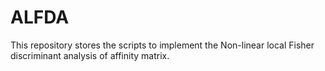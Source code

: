 # ALFDA
This repository stores the scripts to implement the Non-linear local Fisher discriminant analysis of affinity matrix. 
